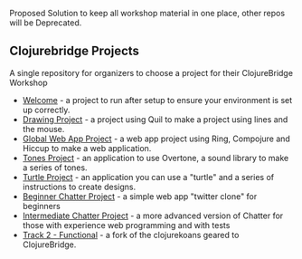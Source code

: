 Proposed Solution to keep all workshop material in one place, other repos will be Deprecated.

## Clojurebridge Projects

A single repository for organizers to choose a project for their ClojureBridge Workshop

* [Welcome](welcome/) - a project to run after setup to ensure your environment is set up correctly.
* [Drawing Project](/drawing_project) - a project using Quil to make a project using lines and the mouse.
* [Global Web App Project](global_webapp_project) - a web app project using Ring, Compojure and Hiccup to make a web application.
* [Tones Project](/tones_project) - an application to use Overtone, a sound library to make a series of tones.
* [Turtle Project](/turtle_project) - an application you can use a "turtle" and a series of instructions to create designs.
* [Beginner Chatter Project](/beginner_chatter_project) - a simple web app "twitter clone" for beginners
* [Intermediate Chatter Project](/intermediate_chatter_project) - a more advanced version of Chatter for those with experience web programming and with tests
* [Track 2 - Functional](/track2-functional) - a fork of the clojurekoans geared to ClojureBridge.
